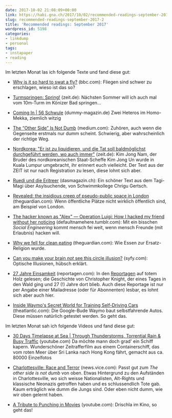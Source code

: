 ```yaml
---
date: 2017-10-02 21:08:09+00:00
link: https://habi.gna.ch/2017/10/02/recommended-readings-september-2017-2/
slug: recommended-readings-september-2017-2
title: 'Recommended readings: September 2017'
wordpress_id: 5198
categories:
- linkdump
- personal
tags:
- instapaper
- reading
---
```


Im letzten Monat las ich folgende Texte und fand diese gut:




    
  * [Why is it so hard to swat a fly?](http://www.bbc.com/news/science-environment-41284065) (bbc.com): Fliegen sind schwer zu erschlagen, wieso ist das so?

    
  * [Turmspringen: Spring!](http://www.zeit.de/2017/35/turmspringen-zehnmeterturm-schwimmbad-ueberwindung) (zeit.de): Nächsten Sommer will ich auch mal vom 10m-Turm im Könizer Bad springen...

    
  * [Coming In | 56 Schwule](http://www.dummy-magazin.de/issues/56-schwule/articles/1027) (dummy-magazin.de) Zwei Heteros im Homo-Mekka, ziemlich witzig

    
  * [The “Other Side” Is Not Dumb](https://medium.com/@SeanBlanda/the-other-side-is-not-dumb-2670c1294063) (medium.com): Zuhören, auch wenn die Gegenseite erstmals nur dumm scheint. Schwierig, aber wahrscheinlich der richtige Weg.

    
  * [Nordkorea: "Er ist zu liquidieren, und die Tat soll baldmöglichst durchgeführt werden, wo auch immer"](http://www.zeit.de/2017/33/nordkorea-kim-jong-un-mord-bruder) (zeit.de): Kim Jong Nam, der Bruder des nordkoreanischen Staat-Scheffe Kim Jong Un wurde in Kuala Lumpur umgebracht, ihr erinnert euch vielleicht. Der Text aus der ZEIT ist nur nach Registration zu lesen, diese lohnt sich aber.

    
  * [Ruedi und die Eritreer](https://www.dasmagazin.ch/2017/05/27/ruedi-und-die-eritreer/) (dasmagazin.ch): Ein schöner Text aus dem Tagi-Magi über Asylsuchende, von Schwimmkollege Chrigu Gertsch.

    
  * [Revealed: the insidious creep of pseudo-public space in London](https://www.theguardian.com/cities/2017/jul/24/revealed-pseudo-public-space-pops-london-investigation-map) (theguardian.com): Wenn öffentliche Plätze nicht wirklich öffentlich sind, am Beispiel von London.

    
  * [The hacker known as "Alex" — Operation Luigi: How I hacked my friend without her noticing](https://defaultnamehere.tumblr.com/post/163734466355/operation-luigi-how-i-hacked-my-friend-without) (defaultnamehere.tumblr.com): Mit ein bisschen _Social Engineering_ kommt mensch fei weit, wenn mensch Freunde (mit Erlaubnis) hacken will.

    
  * [Why we fell for clean eating](https://www.theguardian.com/lifeandstyle/2017/aug/11/why-we-fell-for-clean-eating) (theguardian.com): Wie Essen zur Ersatz-Religion wurde.

    
  * [Can you make your brain _not_ see this circle illusion?](http://www.syfy.com/syfywire/can-you-make-your-brain-not-see-this-circle-illusion) (syfy.com): Optische Illusionen, hübsch erklärt.

    
  * [27 Jahre Einsamkeit](http://reportagen.com/content/27-jahre-einsamkeit) (reportagen.com): In den [Reportagen](http://reportagen.com) auf totem Holz gelesen; die Geschichte von Christopher Knight, der eines Tages in den Wald ging und 27 (!) Jahre dort blieb. Auch diese Reportage ist nur per Angabe einer Mailadresse (oder für Abonnenten) lesbar, es lohnt sich aber auch hier.

    
  * [Inside Waymo's Secret World for Training Self-Driving Cars](https://www.theatlantic.com/technology/archive/2017/08/inside-waymos-secret-testing-and-simulation-facilities/537648/) (theatlantic.com): Die Google-Bude Waymo baut selbstfahrende Autos. Diese müssen natürlich getestet werden. So geht das.



Im letzten Monat sah ich folgende Videos und fand diese gut:


    
  * [30 Days Timelapse at Sea | Through Thunderstorms, Torrential Rain & Busy Traffic](https://www.youtube.com/watch?v=AHrCI9eSJGQ) (youtube.com) Da möchte mann doch grad' ein Schiff kapern. Wunderschöner Zeitrafferfilm aus einem Containerschiff, das vom roten Meer über Sri Lanka nach Hong Kong fährt, gemacht aus ca. 80000 Einzelfotos

    
  * [Charlottesville: Race and Terror](https://news.vice.com/story/vice-news-tonight-full-episode-charlottesville-race-and-terror) (news.vice.com): Passt gut zum _The other side is not dumb_ von oben. Etwas Hintergrund zu den Aufständen in Charlottesville, wo sich weisse Nationalisten, Alt-Rights und klassische Neonazis getroffen haben und es schlussendlich Tote gab. Kaum erträglich wie dumm die Jungs sind. Oder eben nicht dumm, wie wir oben gelernt haben.

    
  * [A Tribute to Punching in Movies](https://youtu.be/tZ4ZvRrE2rM) (youtube.com): Drischla im Kino, so geht das!


